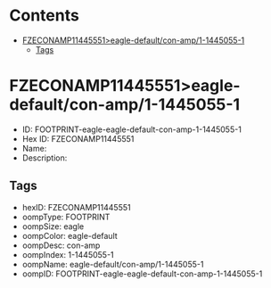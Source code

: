 



Contents
========

* [FZECONAMP11445551>eagle-default/con-amp/1-1445055-1](#fzeconamp11445551eagle-defaultcon-amp1-1445055-1)
	* [Tags](#tags)

# FZECONAMP11445551>eagle-default/con-amp/1-1445055-1

- ID: FOOTPRINT-eagle-eagle-default-con-amp-1-1445055-1
- Hex ID: FZECONAMP11445551
- Name: 
- Description: 

## Tags

- hexID: FZECONAMP11445551
- oompType: FOOTPRINT
- oompSize: eagle
- oompColor: eagle-default
- oompDesc: con-amp
- oompIndex: 1-1445055-1
- oompName: eagle-default/con-amp/1-1445055-1
- oompID: FOOTPRINT-eagle-eagle-default-con-amp-1-1445055-1
